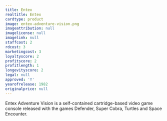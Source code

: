 ```yaml
---
title: Entex
realtitle: Entex
cardtype: product
image: entex-adventure-vision.png
imageattribution: null
imagelicense: null
imagelink: null
staffcost: 2
rdcost: 3
marketingcost: 3
loyaltyscore: 2
profitscore: 2
profitlength: 1
longevityscore: 2
legal: null
approved: 'Y'
yearofrelease: 1982
originalprice: null
---
```


Entex Adventure Vision is a self-contained cartridge-based video game console released with the games Defender, Super Cobra, Turtles and Space Encounter.

